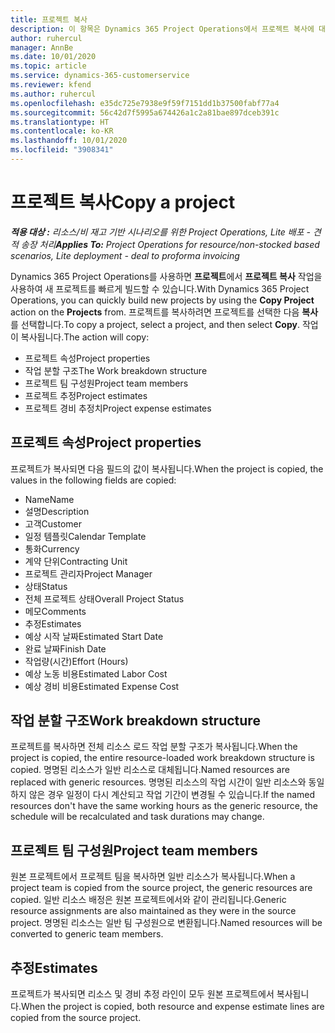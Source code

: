 ```yaml
---
title: 프로젝트 복사
description: 이 항목은 Dynamics 365 Project Operations에서 프로젝트 복사에 대한 정보를 제공합니다.
author: ruhercul
manager: AnnBe
ms.date: 10/01/2020
ms.topic: article
ms.service: dynamics-365-customerservice
ms.reviewer: kfend
ms.author: ruhercul
ms.openlocfilehash: e35dc725e7938e9f59f7151dd1b37500fabf77a4
ms.sourcegitcommit: 56c42d7f5995a674426a1c2a81bae897dceb391c
ms.translationtype: HT
ms.contentlocale: ko-KR
ms.lasthandoff: 10/01/2020
ms.locfileid: "3908341"
---
```

# <a name="copy-a-project"></a><span data-ttu-id="6902d-103">프로젝트 복사</span><span class="sxs-lookup"><span data-stu-id="6902d-103">Copy a project</span></span>

<span data-ttu-id="6902d-104">_**적용 대상 :** 리소스/비 재고 기반 시나리오를 위한 Project Operations, Lite 배포 - 견적 송장 처리_</span><span class="sxs-lookup"><span data-stu-id="6902d-104">_**Applies To:** Project Operations for resource/non-stocked based scenarios, Lite deployment - deal to proforma invoicing_</span></span>

<span data-ttu-id="6902d-105">Dynamics 365 Project Operations를 사용하면 **프로젝트**에서 **프로젝트 복사** 작업을 사용하여 새 프로젝트를 빠르게 빌드할 수 있습니다.</span><span class="sxs-lookup"><span data-stu-id="6902d-105">With Dynamics 365 Project Operations, you can quickly build new projects by using the **Copy Project** action on the **Projects** from.</span></span> <span data-ttu-id="6902d-106">프로젝트를 복사하려면 프로젝트를 선택한 다음 **복사**를 선택합니다.</span><span class="sxs-lookup"><span data-stu-id="6902d-106">To copy a project, select a project, and then select **Copy**.</span></span> <span data-ttu-id="6902d-107">작업이 복사됩니다.</span><span class="sxs-lookup"><span data-stu-id="6902d-107">The action will copy:</span></span>

- <span data-ttu-id="6902d-108">프로젝트 속성</span><span class="sxs-lookup"><span data-stu-id="6902d-108">Project properties</span></span>
- <span data-ttu-id="6902d-109">작업 분할 구조</span><span class="sxs-lookup"><span data-stu-id="6902d-109">The Work breakdown structure</span></span>
- <span data-ttu-id="6902d-110">프로젝트 팀 구성원</span><span class="sxs-lookup"><span data-stu-id="6902d-110">Project team members</span></span>
- <span data-ttu-id="6902d-111">프로젝트 추정</span><span class="sxs-lookup"><span data-stu-id="6902d-111">Project estimates</span></span>
- <span data-ttu-id="6902d-112">프로젝트 경비 추정치</span><span class="sxs-lookup"><span data-stu-id="6902d-112">Project expense estimates</span></span>

## <a name="project-properties"></a><span data-ttu-id="6902d-113">프로젝트 속성</span><span class="sxs-lookup"><span data-stu-id="6902d-113">Project properties</span></span>

<span data-ttu-id="6902d-114">프로젝트가 복사되면 다음 필드의 값이 복사됩니다.</span><span class="sxs-lookup"><span data-stu-id="6902d-114">When the project is copied, the values in the following fields are copied:</span></span>

- <span data-ttu-id="6902d-115">Name</span><span class="sxs-lookup"><span data-stu-id="6902d-115">Name</span></span>
- <span data-ttu-id="6902d-116">설명</span><span class="sxs-lookup"><span data-stu-id="6902d-116">Description</span></span>
- <span data-ttu-id="6902d-117">고객</span><span class="sxs-lookup"><span data-stu-id="6902d-117">Customer</span></span>
- <span data-ttu-id="6902d-118">일정 템플릿</span><span class="sxs-lookup"><span data-stu-id="6902d-118">Calendar Template</span></span>
- <span data-ttu-id="6902d-119">통화</span><span class="sxs-lookup"><span data-stu-id="6902d-119">Currency</span></span>
- <span data-ttu-id="6902d-120">계약 단위</span><span class="sxs-lookup"><span data-stu-id="6902d-120">Contracting Unit</span></span>
- <span data-ttu-id="6902d-121">프로젝트 관리자</span><span class="sxs-lookup"><span data-stu-id="6902d-121">Project Manager</span></span>
- <span data-ttu-id="6902d-122">상태</span><span class="sxs-lookup"><span data-stu-id="6902d-122">Status</span></span>
- <span data-ttu-id="6902d-123">전체 프로젝트 상태</span><span class="sxs-lookup"><span data-stu-id="6902d-123">Overall Project Status</span></span>
- <span data-ttu-id="6902d-124">메모</span><span class="sxs-lookup"><span data-stu-id="6902d-124">Comments</span></span>
- <span data-ttu-id="6902d-125">추정</span><span class="sxs-lookup"><span data-stu-id="6902d-125">Estimates</span></span>
- <span data-ttu-id="6902d-126">예상 시작 날짜</span><span class="sxs-lookup"><span data-stu-id="6902d-126">Estimated Start Date</span></span>
- <span data-ttu-id="6902d-127">완료 날짜</span><span class="sxs-lookup"><span data-stu-id="6902d-127">Finish Date</span></span>
- <span data-ttu-id="6902d-128">작업량(시간)</span><span class="sxs-lookup"><span data-stu-id="6902d-128">Effort (Hours)</span></span>
- <span data-ttu-id="6902d-129">예상 노동 비용</span><span class="sxs-lookup"><span data-stu-id="6902d-129">Estimated Labor Cost</span></span>
- <span data-ttu-id="6902d-130">예상 경비 비용</span><span class="sxs-lookup"><span data-stu-id="6902d-130">Estimated Expense Cost</span></span>

## <a name="work-breakdown-structure"></a><span data-ttu-id="6902d-131">작업 분할 구조</span><span class="sxs-lookup"><span data-stu-id="6902d-131">Work breakdown structure</span></span>

<span data-ttu-id="6902d-132">프로젝트를 복사하면 전체 리소스 로드 작업 분할 구조가 복사됩니다.</span><span class="sxs-lookup"><span data-stu-id="6902d-132">When the project is copied, the entire resource-loaded work breakdown structure is copied.</span></span> <span data-ttu-id="6902d-133">명명된 리소스가 일반 리소스로 대체됩니다.</span><span class="sxs-lookup"><span data-stu-id="6902d-133">Named resources are replaced with generic resources.</span></span> <span data-ttu-id="6902d-134">명명된 리소스의 작업 시간이 일반 리소스와 동일하지 않은 경우 일정이 다시 계산되고 작업 기간이 변경될 수 있습니다.</span><span class="sxs-lookup"><span data-stu-id="6902d-134">If the named resources don't have the same working hours as the generic resource, the schedule will be recalculated and task durations may change.</span></span>

## <a name="project-team-members"></a><span data-ttu-id="6902d-135">프로젝트 팀 구성원</span><span class="sxs-lookup"><span data-stu-id="6902d-135">Project team members</span></span>

<span data-ttu-id="6902d-136">원본 프로젝트에서 프로젝트 팀을 복사하면 일반 리소스가 복사됩니다.</span><span class="sxs-lookup"><span data-stu-id="6902d-136">When a project team is copied from the source project, the generic resources are copied.</span></span> <span data-ttu-id="6902d-137">일반 리소스 배정은 원본 프로젝트에서와 같이 관리됩니다.</span><span class="sxs-lookup"><span data-stu-id="6902d-137">Generic resource assignments are also maintained as they were in the source project.</span></span> <span data-ttu-id="6902d-138">명명된 리소스는 일반 팀 구성원으로 변환됩니다.</span><span class="sxs-lookup"><span data-stu-id="6902d-138">Named resources will be converted to generic team members.</span></span>

## <a name="estimates"></a><span data-ttu-id="6902d-139">추정</span><span class="sxs-lookup"><span data-stu-id="6902d-139">Estimates</span></span>

<span data-ttu-id="6902d-140">프로젝트가 복사되면 리소스 및 경비 추정 라인이 모두 원본 프로젝트에서 복사됩니다.</span><span class="sxs-lookup"><span data-stu-id="6902d-140">When the project is copied, both resource and expense estimate lines are copied from the source project.</span></span>
